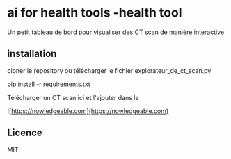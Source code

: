 # ai for health tools -health tool

Un petit tableau de bord pour visualiser des CT scan de manière interactive


## installation 

cloner le repository ou télécharger le fichier explorateur_de_ct_scan.py


pip install -r requirements.txt

Télécharger un CT scan ici et l'ajouter dans le 


![https://nowledgeable.com](https://nowledgeable.com)



## Licence

MIT 